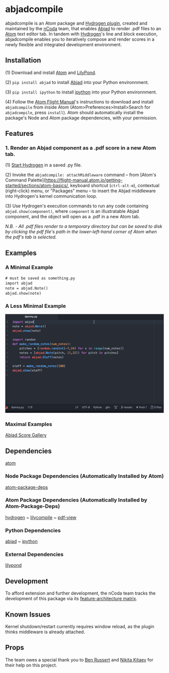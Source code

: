 # abjadcompile
abjadcompile is an Atom package and [Hydrogen plugin](https://nteract.gitbooks.io/hydrogen/docs/PluginAPI.html), created and maintained by the [nCoda](www.ncodamusic.org) team, that enables [Abjad](http://abjad.mbrsi.org/) to render .pdf files to an [Atom](https://atom.io/) text editor tab. In tandem with [Hydrogen](https://atom.io/packages/hydrogen)'s line and block execution, abjadcompile enables you to iteratively compose and render scores in a newly flexible and integrated development environment.

## Installation

(1) Download and install [Atom](https://atom.io/) and [LilyPond](http://lilypond.org/download.html).

(2) `pip install abjad` to install [Abjad](http://abjad.mbrsi.org/) into your Python environnment.

(3) `pip install ipython` to install [ipython](https://ipython.org/) into your Python environnment.

(4) Follow the [Atom Flight Manual](https://flight-manual.atom.io/using-atom/sections/atom-packages/)'s instructions to download and install `abjadcompile` from inside Atom (Atom>Preferences>Install>Search for `abjadcompile`, press `install`). Atom should automatically install the package's Node and Atom package dependencies, with your permission.

## Features

### 1. Render an Abjad component as a .pdf score in a new Atom tab.
(1) [Start Hydrogen](https://nteract.gitbooks.io/hydrogen/docs/Usage/GettingStarted.html) in a saved .py file.

(2) Invoke the `abjadcompile: attachMiddleware` command – from [Atom's Command Palette](https://flight-manual.atom.io/getting-started/sections/atom-basics/, keyboard shortcut (`ctrl-alt-m`), contextual (right-click) menu, or "Packages" menu – to insert the Abjad middleware into Hydrogen's kernel communication loop.

(3) Use Hydrogen's execution commands to run any code containing `abjad.show(component)`, where `component` is an illustratable Abjad component, and the object will open as a .pdf in a new Atom tab.

*N.B. - All .pdf files render to a temporary directory but can be saved to disk by clicking the pdf file's path in the lower-left-hand corner of Atom when the pdf's tab is selected.*

## Examples

### A Minimal Example
```
# must be saved as something.py
import abjad
note = abjad.Note()
abjad.show(note)
```

### A Less Minimal Example
![abjaddemogif](abjadcompiledemo.gif)

### Maximal Examples
[Abjad Score Gallery](http://abjad.mbrsi.org/gallery.html)

## Dependencies
[atom](https://atom.io/)
### Node Package Dependencies (Automatically Installed by Atom)
[atom-package-deps](https://www.npmjs.com/package/atom-package-deps)
### Atom Package Dependencies (Automatically Installed by Atom-Package-Deps)
[hydrogen](https://atom.io/packages/hydrogen)
~
[lilycompile](https://atom.io/packages/lilycompile)
~
[pdf-view](https://atom.io/packages/pdf-view)
### Python Dependencies
[abjad](http://abjad.mbrsi.org/)
~
[ipython](https://ipython.org/)
### External Dependencies
[lilypond](http://lilypond.org/download.html)

## Development
To afford extension and further development, the nCoda team tracks the development of this package via its [feature-architecture matrix](https://docs.google.com/spreadsheets/d/1TLB1WLYEYoO5CJQ_23N-_A9qWLOJJ2n_hy9wHgG-cko/edit?usp=sharing).

## Known Issues
Kernel shutdown/restart currently requires window reload, as the plugin thinks middleware is already attached.

## Props
The team owes a special thank you to [Ben Russert](https://github.com/BenRussert) and [Nikita Kitaev](https://github.com/nikitakit) for their help on this project.
